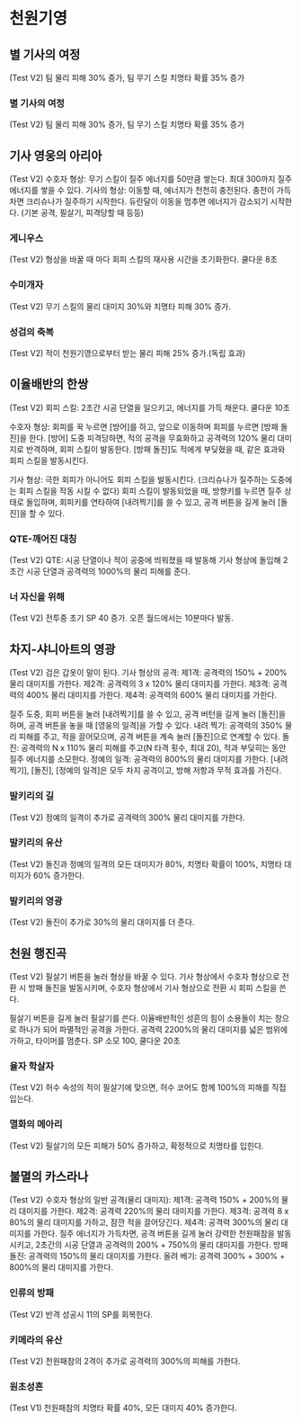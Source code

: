 # 천원기영

## 별 기사의 여정

(Test V2) 팀 물리 피해 30% 증가, 팀 무기 스킬 치명타 확률 35% 증가

### 별 기사의 여정

(Test V2) 팀 물리 피해 30% 증가, 팀 무기 스킬 치명타 확률 35% 증가

## 기사 영웅의 아리아

(Test V2)
수호자 형상: 무기 스킬이 질주 에너지를 50만큼 쌓는다. 최대 300까지 질주 에너지를 쌓을 수 있다.
기사의 형상: 이동할 때, 에너지가 천천히 충전된다. 충전이 가득차면 크리슈나가 질주하기 시작한다. 듀란달이 이동을 멈추면 에너지가 감소되기 시작한다. (기본 공격, 필살기, 피격당할 때 등등)

### 게니우스

(Test V2) 형상을 바꿀 때 마다 회피 스킬의 재사용 시간을 초기화한다. 쿨다운 8초

### 수미개자

(Test V2) 무기 스킬의 물리 대미지 30%와 치명타 피해 30% 증가.

### 성검의 축복

(Test V2) 적이 천원기영으로부터 받는 물리 피해 25% 증가.(독립 효과)

## 이율배반의 한쌍

(Test V2)
회피 스킬: 2초간 시공 단열을 일으키고, 에너지를 가득 채운다. 쿨다운 10초

수호자 형상: 회피를 꾹 누르면 [방어]를 하고, 앞으로 이동하며 회피를 누르면 [방패 돌진]을 한다.
[방어] 도중 피격당하면, 적의 공격을 무효화하고 공격력의 120% 물리 대미지로 반격하며, 회피 스킬이 발동한다.
[방패 돌진]도 적에게 부딪혔을 때, 같은 효과와 회피 스킬을 발동시킨다.

기사 형상: 극한 회피가 아니어도 회피 스킬을 발동시킨다. (크리슈나가 질주하는 도중에는 회피 스킬을 작동 시킬 수 없다) 회피 스킬이 발동되었을 때, 방향키를 누르면 질주 상태로 돌입하며, 회피키를 연타하여 [내려찍기]를 쓸 수 있고, 공격 버튼을 길게 눌러 [돌진]을 할 수 있다.

### QTE-깨어진 대칭

(Test V2) QTE: 시공 단열이나 적이 공중에 띄워졌을 때 발동해 기사 형상에 돌입해 2초간 시공 단열과 공격력의 1000%의 물리 피해를 준다.

### 너 자신을 위해

(Test V2) 전투중 초기 SP 40 증가. 오픈 월드에서는 10분마다 발동.

## 차지-샤니아트의 영광

(Test V2)
검은 갑옷이 말이 된다.
기사 형상의 공격:
제1격: 공격력의 150% + 200% 물리 대미지를 가한다.
제2격: 공격력의 3 x 120% 물리 대미지를 가한다.
제3격: 공격력의 400% 물리 대미지를 가한다.
제4격: 공격력의 600% 물리 대미지를 가한다.

질주 도중, 회피 버튼을 눌러 [내려찍기]를 쓸 수 있고, 공격 버턴을 길게 눌러 [돌진]을 하며, 공격 버튼을 놓을 때 [영웅의 일격]을 가할 수 있다.
내려 찍기: 공격력의 350% 물리 피해를 주고, 적을 끌어모으며, 공격 버튼을 계속 눌러 [돌진]으로 연계할 수 있다.
돌진: 공격력의 N x 110% 물리 피해를 주고(N 타격 횟수, 최대 20), 적과 부딪히는 동안 질주 에너지를 소모한다.
정예의 일격: 공격력의 800%의 물리 대미지를 가한다.
[내려찍기], [돌진], [정예의 일격]은 모두 차지 공격이고, 방해 저항과 무적 효과를 가진다.

### 발키리의 길

(Test V2) 정예의 일격이 추가로 공격력의 300% 물리 대미지를 가한다.

### 발키리의 유산

(Test V2) 돌진과 정예의 일격의 모든 대미지가 80%, 치명타 확률이 100%, 치명타 대미지가 60% 증가한다.

### 발키리의 영광

(Test V2) 돌진이 추가로 30%의 물리 대미지를 더 준다.

## 천원 행진곡

(Test V2)
필살기 버튼을 눌러 형상을 바꿀 수 있다. 기사 형상에서 수호자 형상으로 전환 시 방패 돌진을 발동시키며, 수호자 형상에서 기사 형상으로 전환 시 회피 스킬을 쓴다.

필살기 버튼을 길게 눌러 필살기를 쓴다.
이율배반적인 성흔의 힘이 소용돌이 치는 창으로 하나가 되어 파멸적인 공격을 가한다. 공격력 2200%의 물리 대미지를 넓은 범위에 가하고, 타이머를 멈춘다.
SP 소모 100, 쿨다운 20초

### 율자 학살자

(Test V2) 허수 속성의 적이 필살기에 맞으면, 허수 코어도 함께 100%의 피해를 직접 입는다.

### 멸화의 메아리

(Test V2) 필살기의 모든 피해가 50% 증가하고, 확정적으로 치명타를 입힌다.

## 불멸의 카스라나

(Test V2)
수호자 형상의 일반 공격(물리 대미지):
제1격: 공격력 150% + 200%의 물리 대미지를 가한다.
제2격: 공격력 220%의 물리 대미지를 가한다.
제3격: 공격력 8 x 80%의 물리 대미지를 가하고, 잠깐 적을 끌어당긴다.
제4격: 공격력 300%의 물리 대미지를 가한다.
질주 에너지가 가득차면, 공격 버튼을 길게 눌러 강력한 천원패참을 발동시키고, 2초간의 시공 단열과 공격력의 200% + 750%의 물리 대미지를 가한다.
방패 돌진: 공격력의 150%의 물리 대미지를 가한다.
올려 베기: 공격력 300% + 300% + 800%의 물리 대미지를 가한다.

### 인류의 방패

(Test V2) 반격 성공시 11의 SP를 회복한다.

### 키메라의 유산

(Test V2) 천원패참의 2격이 추가로 공격력의 300%의 피해를 가한다.

### 원초성흔

(Test V1) 천원패참의 치명타 확률 40%, 모든 대미지 40% 증가한다.
